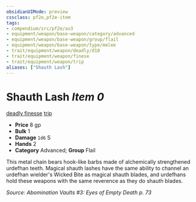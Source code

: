 ```yaml
---
obsidianUIMode: preview
cssclass: pf2e,pf2e-item
tags:
- compendium/src/pf2e/av3
- equipment/weapon/base-weapon/category/advanced
- equipment/weapon/base-weapon/group/flail
- equipment/weapon/base-weapon/type/melee 
- trait/equipment/weapon/deadly/d10
- trait/equipment/weapon/finese
- trait/equipment/weapon/trip
aliases: ["Shauth Lash"]
---
```

# Shauth Lash *Item 0*  
[deadly <d10>](deadly.md)  [finesse](finesse.md)  [trip](rules/traits/trip.md)  

- **Price** 8 gp
- **Bulk** 1
- **Damage** `1d6` S
- **Hands** 2
- **Category** Advanced; **Group** Flail 

This metal chain bears hook-like barbs made of alchemically strengthened urdefhan teeth. Magical shauth lashes have the same ability to channel an urdefhan wielder's Wicked Bite as magical shauth blades, and urdefhans hold these weapons with the same reverence as they do shauth blades.

*Source: Abomination Vaults #3: Eyes of Empty Death p. 73*